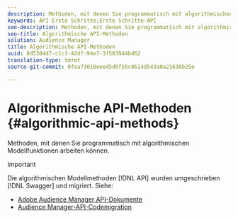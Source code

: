 ```yaml
---
description: Methoden, mit denen Sie programmatisch mit algorithmischen Modellfunktionen arbeiten können.
keywords: API Erste Schritte;Erste Schritte-API
seo-description: Methoden, mit denen Sie programmatisch mit algorithmischen Modellfunktionen arbeiten können.
seo-title: Algorithmische API-Methoden
solution: Audience Manager
title: Algorithmische API-Methoden
uuid: 8d5304d7-c1cf-42df-94e7-3f583944bd62
translation-type: tm+mt
source-git-commit: 0fea73016eeed5d6fb5c8614d543a0a21638b25e

---
```



# Algorithmische API-Methoden {#algorithmic-api-methods}

Methoden, mit denen Sie programmatisch mit algorithmischen Modellfunktionen arbeiten können.

>[!IMPORTANT]
>
>Die algorithmischen Modellmethoden [!DNL API] wurden umgeschrieben [!DNL Swagger] und migriert. Siehe:
>
>* [Adobe Audience Manager API-Dokumente](https://bank.demdex.com/portal/swagger/index.html)
>* [Audience Manager-API-Codemigration](../../api/api-swagger-migration.md)